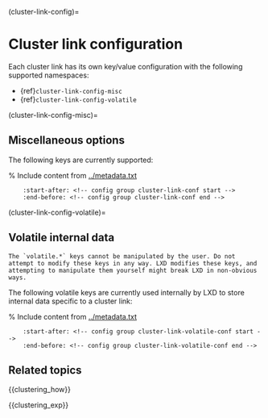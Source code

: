 (cluster-link-config)=
# Cluster link configuration

Each cluster link has its own key/value configuration with the following supported namespaces:

- {ref}`cluster-link-config-misc`
- {ref}`cluster-link-config-volatile`

(cluster-link-config-misc)=
## Miscellaneous options
The following keys are currently supported:

% Include content from [../metadata.txt](../metadata.txt)
```{include} ../metadata.txt
    :start-after: <!-- config group cluster-link-conf start -->
    :end-before: <!-- config group cluster-link-conf end -->
```

(cluster-link-config-volatile)=
## Volatile internal data

```{warning}
The `volatile.*` keys cannot be manipulated by the user. Do not attempt to modify these keys in any way. LXD modifies these keys, and attempting to manipulate them yourself might break LXD in non-obvious ways.
```

The following volatile keys are currently used internally by LXD to store internal data specific to a cluster link:

% Include content from [../metadata.txt](../metadata.txt)
```{include} ../metadata.txt
    :start-after: <!-- config group cluster-link-volatile-conf start -->
    :end-before: <!-- config group cluster-link-volatile-conf end -->
```

## Related topics

{{clustering_how}}

{{clustering_exp}}
